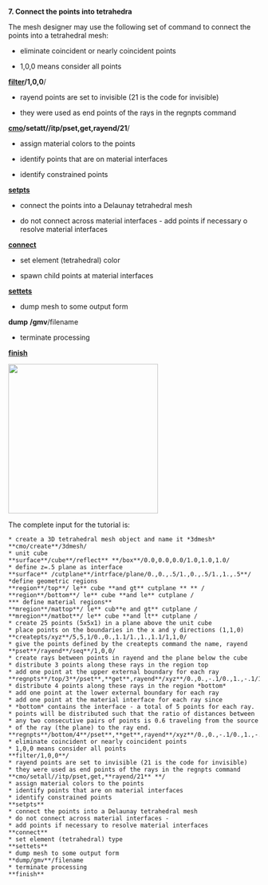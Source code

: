 **7. Connect the points into tetrahedra**

The mesh designer may use the following set of command to connect the
points into a tetrahedral mesh:

* eliminate coincident or nearly coincident points

* 1,0,0 means consider all points

**[filter](commands/FILTER.md)/1,0,0**/

* rayend points are set to invisible (21 is the code for invisible)

* they were used as end points of the rays in the regnpts command

**[cmo](commands/cmo/cmo_setatt.md)/setatt//itp/pset,get,rayend/21**/

* assign material colors to the points

* identify points that are on material interfaces

* identify constrained points

**[setpts](commands/SETPTS.md)**

* connect the points into a Delaunay tetrahedral mesh

* do not connect across material interfaces - add points if necessary
o resolve material interfaces

**[connect](commands/CONNECT1.md)**

* set element (tetrahedral) color

* spawn child points at material interfaces

**[settets](commands/SETTETS.md)**

* dump mesh to some output form

**dump** **/gmv**/filename

* terminate processing

**[finish](commands/FINISH.md)**

<img height="300" width="300" src="https://lanl.github.io/LaGriT/docs/assets/images/Image229.gif">

The complete input for the tutorial is:

    * create a 3D tetrahedral mesh object and name it *3dmesh*
    **cmo/create**/3dmesh/
    * unit cube
    **surface**/cube**/reflect** **/box**/0.0,0.0,0.0/1.0,1.0,1.0/
    * define z=.5 plane as interface
    **surface** /cutplane**/intrface/plane/0.,0.,.5/1.,0.,.5/1.,1.,.5**/
    *define geometric regions
    **region**/top**/ le** cube **and gt** cutplane ** ** /
    **region**/bottom**/ le** cube **and le** cutplane /
    *** define material regions**
    **mregion**/mattop**/ le** cub**e and gt** cutplane /
    **mregion**/matbot**/ le** cube **and lt** cutplane /
    * create 25 points (5x5x1) in a plane above the unit cube
    * place points on the boundaries in the x and y directions (1,1,0)
    **createpts/xyz**/5,5,1/0.,0.,1.1/1.,1.,1.1/1,1,0/
    * give the points defined by the createpts command the name, rayend
    **pset**/rayend**/seq**/1,0,0/
    * create rays between points in rayend and the plane below the cube
    * distribute 3 points along these rays in the region top
    * add one point at the upper external boundary for each ray
    **regnpts**/top/3**/pset**,**get**,rayend**/xyz**/0.,0.,-.1/0.,1.,-.1/1.,1.,-.1/0,0/
    * distribute 4 points along these rays in the region *bottom*
    * add one point at the lower external boundary for each ray
    * add one point at the material interface for each ray since
    * *bottom* contains the interface - a total of 5 points for each ray.
    * points will be distributed such that the ratio of distances between
    * any two consecutive pairs of points is 0.6 traveling from the source
    * of the ray (the plane) to the ray end.
    **regnpts**/bottom/4**/pset**,**get**,rayend**/xyz**/0.,0.,-.1/0.,1.,-.1/1.,1.,-.1/1,.6/
    * eliminate coincident or nearly coincident points
    * 1,0,0 means consider all points
    **filter/1,0,0**/
    * rayend points are set to invisible (21 is the code for invisible)
    * they were used as end points of the rays in the regnpts command
    **cmo/setall//itp/pset,get,**rayend/21** **/
    * assign material colors to the points
    * identify points that are on material interfaces
    * identify constrained points
    **setpts**
    * connect the points into a Delaunay tetrahedral mesh
    * do not connect across material interfaces -
    * add points if necessary to resolve material interfaces
    **connect**
    * set element (tetrahedral) type
    **settets**
    * dump mesh to some output form
    **dump/gmv**/filename
    * terminate processing
    **finish**
